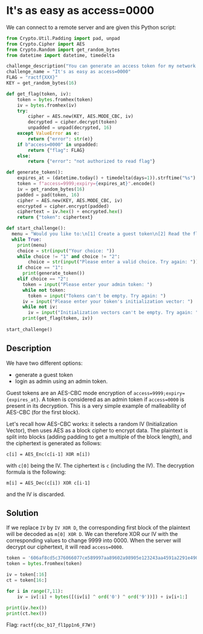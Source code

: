 # It's as easy as access=0000

We can connect to a remote server and are given this Python script:

```python
from Crypto.Util.Padding import pad, unpad
from Crypto.Cipher import AES
from Crypto.Random import get_random_bytes
from datetime import datetime, timedelta

challenge_description("You can generate an access token for my network service, but you shouldn't be able to read the flag... I think.")
challenge_name = "It's as easy as access=0000"
FLAG = "ractf{XXX}"
KEY = get_random_bytes(16)

def get_flag(token, iv):
    token = bytes.fromhex(token)
    iv = bytes.fromhex(iv)
    try:
        cipher = AES.new(KEY, AES.MODE_CBC, iv)
        decrypted = cipher.decrypt(token)
        unpadded = unpad(decrypted, 16)
    except ValueError as e:
        return {"error": str(e)}
    if b"access=0000" in unpadded:
        return {"flag": FLAG}
    else:
        return {"error": "not authorized to read flag"}

def generate_token():
    expires_at = (datetime.today() + timedelta(days=1)).strftime("%s")
    token = f"access=9999;expiry={expires_at}".encode()
    iv = get_random_bytes(16)
    padded = pad(token, 16)
    cipher = AES.new(KEY, AES.MODE_CBC, iv)
    encrypted = cipher.encrypt(padded)
    ciphertext = iv.hex() + encrypted.hex()
    return {"token": ciphertext}

def start_challenge():
  menu = "Would you like to:\n[1] Create a guest token\n[2] Read the flag"
  while True:
    print(menu)
    choice = str(input("Your choice: "))
    while choice != "1" and choice != "2":
        choice = str(input("Please enter a valid choice. Try again: "))
    if choice == "1":
      print(generate_token())
    elif choice == "2":
      token = input("Please enter your admin token: ")
      while not token:
        token = input("Tokens can't be empty. Try again: ")
      iv = input("Please enter your token's initialization vector: ")
      while not iv:
        iv = input("Initialization vectors can't be empty. Try again: ")
      print(get_flag(token, iv))
 
start_challenge()
```

## Description

We have two different options:
- generate a guest token
- login as admin using an admin token.

Guest tokens are an AES-CBC mode encryption of `access=9999;expiry={expires_at}`. A token is considered as an admin token if `access=0000` is present in its decryption. This is a very simple example of malleability of AES-CBC (for the first block).

Let's recall how AES-CBC works: it selects a random IV (Initialization Vector), then uses AES as a block cipher to encrypt data. The plaintext is split into blocks (adding padding to get a multiple of the block length), and the ciphertext is generated as follows:

```
c[i] = AES_Enc(c[i-1] XOR m[i])
```

with `c[0]` being the IV. The ciphertext is `c` (including the IV). The decryption formula is the following:

```
m[i] = AES_Dec(c[i]) XOR c[i-1]
```

and the IV is discarded. 

## Solution

If we replace `IV` by `IV XOR D`, the corresponding first block of the plaintext will be decoded as `m[0] XOR D`. We can therefore XOR our IV with the corresponding values to change 9999 into 0000. When the server will decrypt our ciphertext, it will read `access=0000`.

```python
token = '606af8cd5c376066077ce589997aa89602a98905e123243aa4591a2291e4909e71cab0734fff1e71c21fee3f5e71a480'
token = bytes.fromhex(token)

iv = token[:16]
ct = token[16:]

for i in range(7,11):
    iv = iv[:i] + bytes([(iv[i] ^ ord('0') ^ ord('9'))]) + iv[i+1:]

print(iv.hex())
print(ct.hex())
```

Flag: `ractf{cbc_b17_fl1pp1n6_F7W!}`